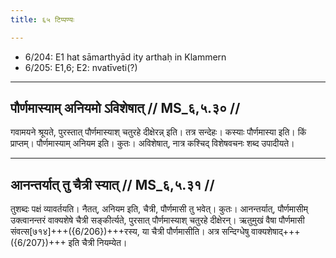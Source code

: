 ```yaml
---
title: ६५ टिप्पण्यः

---
```

- 6/204: E1 hat sāmarthyād ity arthaḥ in Klammern
- 6/205: E1,6; E2: nvatīveti(?)

____________________________________________


## पौर्णमास्याम् अनियमो ऽविशेषात् // MS_६,५.३० //

गवामयने श्रूयते, पुरस्तात् पौर्णमास्याश् चतुरहे दीक्षेरन्न् इति। तत्र सन्देहः। कस्याः पौर्णमास्या इति। किं प्राप्तम्। पौर्णमास्याम् अनियम इति। कुतः। अविशेषात्, नात्र कश्चिद् विशेषवचनः शब्द उपादीयते।


____________________________________________


## आनन्तर्यात् तु चैत्री स्यात् // MS_६,५.३१ //

तुशब्दः पक्षं व्यावर्तयति। नैतत्, अनियम इति, चैत्री, पौर्णमासी तु भवेत्। कुतः। आनन्तर्यात्, पौर्णमासीम् उक्त्वानन्तरं वाक्यशेषे चैत्री सङ्कीर्त्यते, पुरसात् पौर्णमास्याश् चतुरहे दीक्षेरन्। ऋतुमुखं वैषा पौर्णमासी संवत्स[७१४]+++({6/206})+++रस्य, या चैत्री पौर्णमासीति। अत्र सन्दिग्धेषु वाक्यशेषाद्+++({6/207})+++ इति चैत्री नियम्येत।